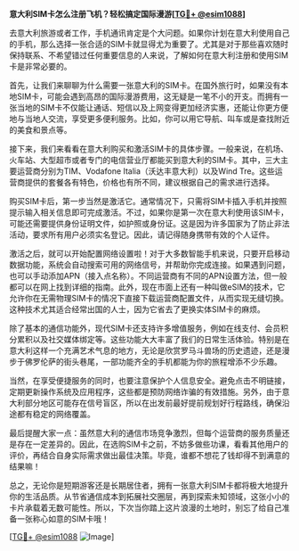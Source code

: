 **意大利SIM卡怎么注册飞机？轻松搞定国际漫游[[TG💪+ @esim1088](https://t.me/s/esim1088)]**

去意大利旅游或者工作，手机通讯肯定是个大问题。如果你计划在意大利使用自己的手机，那么选择一张合适的SIM卡就显得尤为重要了。尤其是对于那些喜欢随时保持联系、不希望错过任何重要信息的人来说，了解如何在意大利注册和使用SIM卡是非常必要的。

首先，让我们来聊聊为什么需要一张意大利的SIM卡。在国外旅行时，如果没有本地SIM卡，可能会遇到高昂的国际漫游费用，这无疑是一笔不小的开支。而拥有一张当地的SIM卡不仅能让通话、短信以及上网变得更加经济实惠，还能让你更方便地与当地人交流，享受更多便利服务。比如，你可以用它导航、叫车或是查找附近的美食和景点等。

接下来，我们来看看在意大利购买和激活SIM卡的具体步骤。一般来说，在机场、火车站、大型超市或者专门的电信营业厅都能买到意大利的SIM卡。其中，三大主要运营商分别为TIM、Vodafone Italia（沃达丰意大利）以及Wind Tre。这些运营商提供的套餐各有特色，价格也有所不同，建议根据自己的需求进行选择。

购买SIM卡后，第一步当然是激活它。通常情况下，只需将SIM卡插入手机并按照提示输入相关信息即可完成激活。不过，如果你是第一次在意大利使用该SIM卡，可能还需要提供身份证明文件，如护照或身份证。这是因为许多国家为了防止非法活动，要求所有用户必须实名登记。因此，请记得随身携带有效的个人证件。

激活之后，就可以开始配置网络设置啦！对于大多数智能手机来说，只要开启移动数据功能，系统会自动搜索可用的网络信号，并帮助你完成连接。如果遇到问题，也可以手动添加APN（接入点名称）。不同运营商有不同的APN设置方法，但一般都可以在网上找到详细的指南。此外，现在市面上还有一种叫做eSIM的技术，它允许你在无需物理SIM卡的情况下直接下载运营商配置文件，从而实现无缝切换。这种技术尤其适合经常出国的人士，因为它省去了更换实体SIM卡的麻烦。

除了基本的通信功能外，现代SIM卡还支持许多增值服务，例如在线支付、会员积分累积以及社交媒体绑定等。这些功能大大丰富了我们的日常生活体验。特别是在意大利这样一个充满艺术气息的地方，无论是欣赏罗马斗兽场的历史遗迹，还是漫步于佛罗伦萨的街头巷尾，一部功能齐全的手机都能为你的旅程增添不少乐趣。

当然，在享受便捷服务的同时，也要注意保护个人信息安全。避免点击不明链接，定期更新操作系统及应用程序，这些都是预防网络诈骗的有效措施。另外，由于意大利部分地区可能存在信号盲区，所以在出发前最好提前规划好行程路线，确保沿途都有稳定的网络覆盖。

最后提醒大家一点：虽然意大利的通信市场竞争激烈，但每个运营商的服务质量还是存在一定差异的。因此，在选购SIM卡之前，不妨多做些功课，看看其他用户的评价，再结合自身实际需求做出最佳决策。毕竟，谁都不想花了钱却得不到满意的结果嘛！

总之，无论你是短期游客还是长期居住者，拥有一张意大利SIM卡都将极大地提升你的生活品质。从节省通信成本到拓展社交圈层，再到探索未知领域，这张小小的卡片承载着无数可能性。所以，下次当你踏上这片浪漫的土地时，别忘了给自己准备一张称心如意的SIM卡哦！

[[TG💪+ @esim1088](https://t.me/s/esim1088) ![Image](https://i.postimg.cc/4NQfJmqS/Snipaste-2025-05-13-00-14-12.png)]